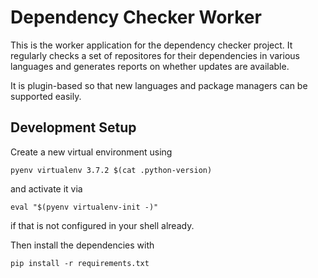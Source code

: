 Dependency Checker Worker
====

This is the worker application for the dependency checker project.
It regularly checks a set of repositores for their dependencies in various
languages and generates reports on whether updates are available.

It is plugin-based so that new languages and package managers can be supported
easily.

Development Setup
----

Create a new virtual environment using

```
pyenv virtualenv 3.7.2 $(cat .python-version)
```

and activate it via

```
eval "$(pyenv virtualenv-init -)"
```

if that is not configured in your shell already.

Then install the dependencies with

```
pip install -r requirements.txt
```
